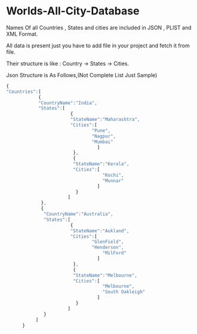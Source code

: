 # Worlds-All-City-Database

Names Of all Countries , States and cities are included in JSON , PLIST and XML Format.

All data is present just you have to add file in your project and fetch it from file.

Their structure is like :
Country -> States -> Cities.

Json Structure is As Follows,(Not Complete List Just Sample)
```javascript
{
"Countries":[
			{
            "CountryName":"India",
			"States":[
						{
                        "StateName":"Maharashtra",
						"Cities":[
								"Pune",
								"Nagpur",
								"Mumbai"
                                  ]
                         },
                         {
                         "StateName":"Kerala",
                         "Cities":[
                         			"Kochi",
                                    "Munnar"
                                  ]
                          }
                       ]
             },
             {
              "CountryName":"Australia",
			  "States":[
						{
                        "StateName":"Aukland",
						"Cities":[
								"GlenField",
								"Henderson",
									"MilFord"
                                  ]
                         },
                         {
                         "StateName":"Melbourne",
                         "Cities":[
                         			"Melbourne",
                                    "South Oakleigh"
                                  ]
                          }
                       ]
              }
           ]
      }
             
```
